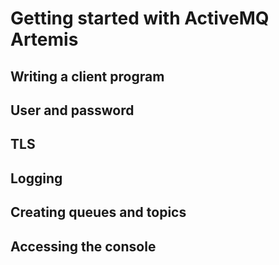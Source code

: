 # Getting started with ActiveMQ Artemis

## Writing a client program

## User and password

## TLS

## Logging

## Creating queues and topics

## Accessing the console
